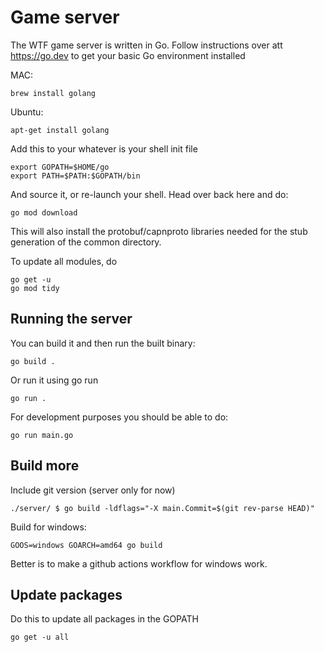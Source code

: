 # Game server

The WTF game server is written in Go. Follow instructions over att https://go.dev to get your basic Go environment
installed

MAC:

    brew install golang

Ubuntu:
    
    apt-get install golang

Add this to your whatever is your shell init file

    export GOPATH=$HOME/go
    export PATH=$PATH:$GOPATH/bin

And source it, or re-launch your shell. Head over back here and do:

    go mod download

This will also install the protobuf/capnproto libraries needed for the stub generation of the common directory.

To update all modules, do
    
    go get -u
    go mod tidy


## Running the server

You can build it and then run the built binary:

    go build .

Or run it using go run

    go run .

For development purposes you should be able to do:

    go run main.go

## Build more

Include git version (server only for now)

    ./server/ $ go build -ldflags="-X main.Commit=$(git rev-parse HEAD)"

Build for windows:

    GOOS=windows GOARCH=amd64 go build

Better is to make a github actions workflow for windows work.

## Update packages
Do this to update all packages in the GOPATH

    go get -u all
